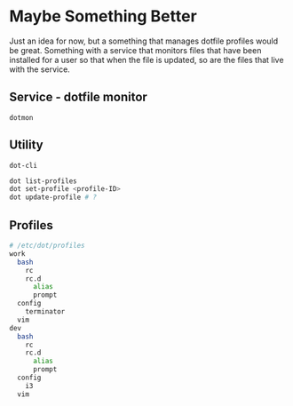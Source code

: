 # Maybe Something Better

Just an idea for now, but a something that manages dotfile profiles would be great. Something with a service that
monitors files that have been installed for a user so that when the file is updated, so are the files that live with the
service.

## Service - dotfile monitor

`dotmon`

## Utility

`dot-cli`

```sh
dot list-profiles
dot set-profile <profile-ID>
dot update-profile # ?
```

## Profiles

```sh
# /etc/dot/profiles
work
  bash
    rc
    rc.d
      alias
      prompt
  config
    terminator
  vim
dev
  bash
    rc
    rc.d
      alias
      prompt
  config
    i3
  vim
```
